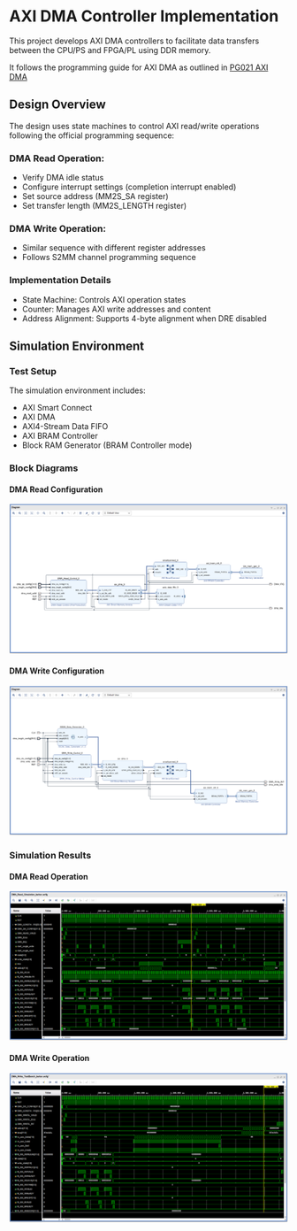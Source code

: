 # AXI DMA Controller Implementation

This project develops AXI DMA controllers to facilitate data transfers between the CPU/PS and FPGA/PL using DDR memory.

It follows the programming guide for AXI DMA as outlined in [PG021 AXI DMA](https://www.xilinx.com/support/documentation/ip_documentation/axi_dma/v7_1/pg021_axi_dma.pdf)

## Design Overview
The design uses state machines to control AXI read/write operations following the official programming sequence:

### DMA Read Operation:
   - Verify DMA idle status
   - Configure interrupt settings (completion interrupt enabled)
   - Set source address (MM2S_SA register)
   - Set transfer length (MM2S_LENGTH register)

### DMA Write Operation:
   - Similar sequence with different register addresses
   - Follows S2MM channel programming sequence

### Implementation Details
- State Machine: Controls AXI operation states
- Counter: Manages AXI write addresses and content
- Address Alignment: Supports 4-byte alignment when DRE disabled

## Simulation Environment

### Test Setup
The simulation environment includes:
- AXI Smart Connect
- AXI DMA
- AXI4-Stream Data FIFO
- AXI BRAM Controller
- Block RAM Generator (BRAM Controller mode)

### Block Diagrams
#### DMA Read Configuration
![DMA Read Design](../../imgs/dma_read_block_design.png)

#### DMA Write Configuration
![DMA Write Design](../../imgs/dma_write_block_design.png)

### Simulation Results
#### DMA Read Operation
![DMA Read Simulation](../../imgs/dma_read_simulation.png)

#### DMA Write Operation
![DMA Write Simulation](../../imgs/dma_write_simulation.png)
